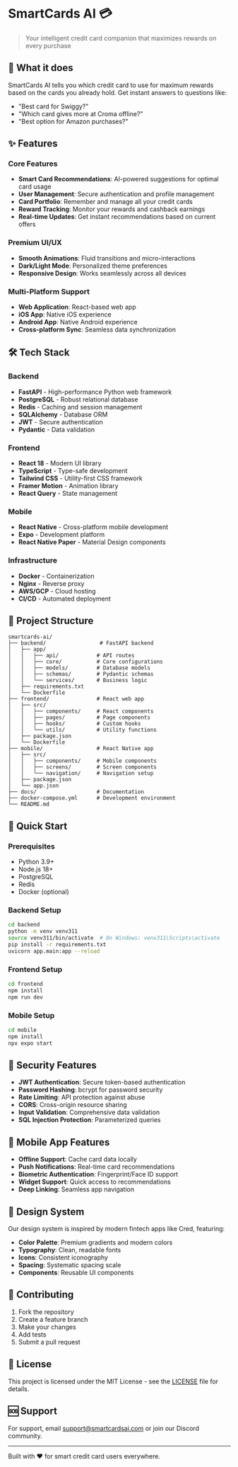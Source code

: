 # SmartCards AI 💳

> Your intelligent credit card companion that maximizes rewards on every purchase

## 🚀 What it does

SmartCards AI tells you which credit card to use for maximum rewards based on the cards you already hold. Get instant answers to questions like:

- "Best card for Swiggy?"
- "Which card gives more at Croma offline?"
- "Best option for Amazon purchases?"

## ✨ Features

### Core Features
- **Smart Card Recommendations**: AI-powered suggestions for optimal card usage
- **User Management**: Secure authentication and profile management
- **Card Portfolio**: Remember and manage all your credit cards
- **Reward Tracking**: Monitor your rewards and cashback earnings
- **Real-time Updates**: Get instant recommendations based on current offers

### Premium UI/UX
- **Smooth Animations**: Fluid transitions and micro-interactions
- **Dark/Light Mode**: Personalized theme preferences
- **Responsive Design**: Works seamlessly across all devices

### Multi-Platform Support
- **Web Application**: React-based web app
- **iOS App**: Native iOS experience
- **Android App**: Native Android experience
- **Cross-platform Sync**: Seamless data synchronization

## 🛠 Tech Stack

### Backend
- **FastAPI** - High-performance Python web framework
- **PostgreSQL** - Robust relational database
- **Redis** - Caching and session management
- **SQLAlchemy** - Database ORM
- **JWT** - Secure authentication
- **Pydantic** - Data validation

### Frontend
- **React 18** - Modern UI library
- **TypeScript** - Type-safe development
- **Tailwind CSS** - Utility-first CSS framework
- **Framer Motion** - Animation library
- **React Query** - State management

### Mobile
- **React Native** - Cross-platform mobile development
- **Expo** - Development platform
- **React Native Paper** - Material Design components

### Infrastructure
- **Docker** - Containerization
- **Nginx** - Reverse proxy
- **AWS/GCP** - Cloud hosting
- **CI/CD** - Automated deployment

## 📁 Project Structure

```
smartcards-ai/
├── backend/                 # FastAPI backend
│   ├── app/
│   │   ├── api/            # API routes
│   │   ├── core/           # Core configurations
│   │   ├── models/         # Database models
│   │   ├── schemas/        # Pydantic schemas
│   │   └── services/       # Business logic
│   ├── requirements.txt
│   └── Dockerfile
├── frontend/               # React web app
│   ├── src/
│   │   ├── components/     # React components
│   │   ├── pages/          # Page components
│   │   ├── hooks/          # Custom hooks
│   │   └── utils/          # Utility functions
│   ├── package.json
│   └── Dockerfile
├── mobile/                 # React Native app
│   ├── src/
│   │   ├── components/     # Mobile components
│   │   ├── screens/        # Screen components
│   │   └── navigation/     # Navigation setup
│   ├── package.json
│   └── app.json
├── docs/                   # Documentation
├── docker-compose.yml      # Development environment
└── README.md
```

## 🚀 Quick Start

### Prerequisites
- Python 3.9+
- Node.js 18+
- PostgreSQL
- Redis
- Docker (optional)

### Backend Setup
```bash
cd backend
python -m venv venv311
source venv311/bin/activate  # On Windows: venv311\Scripts\activate
pip install -r requirements.txt
uvicorn app.main:app --reload
```

### Frontend Setup
```bash
cd frontend
npm install
npm run dev
```

### Mobile Setup
```bash
cd mobile
npm install
npx expo start
```

## 🔐 Security Features

- **JWT Authentication**: Secure token-based authentication
- **Password Hashing**: bcrypt for password security
- **Rate Limiting**: API protection against abuse
- **CORS**: Cross-origin resource sharing
- **Input Validation**: Comprehensive data validation
- **SQL Injection Protection**: Parameterized queries

## 📱 Mobile App Features

- **Offline Support**: Cache card data locally
- **Push Notifications**: Real-time card recommendations
- **Biometric Authentication**: Fingerprint/Face ID support
- **Widget Support**: Quick access to recommendations
- **Deep Linking**: Seamless app navigation

## 🎨 Design System

Our design system is inspired by modern fintech apps like Cred, featuring:

- **Color Palette**: Premium gradients and modern colors
- **Typography**: Clean, readable fonts
- **Icons**: Consistent iconography
- **Spacing**: Systematic spacing scale
- **Components**: Reusable UI components

## 🤝 Contributing

1. Fork the repository
2. Create a feature branch
3. Make your changes
4. Add tests
5. Submit a pull request

## 📄 License

This project is licensed under the MIT License - see the [LICENSE](LICENSE) file for details.

## 🆘 Support

For support, email support@smartcardsai.com or join our Discord community.

---

Built with ❤️ for smart credit card users everywhere. 
